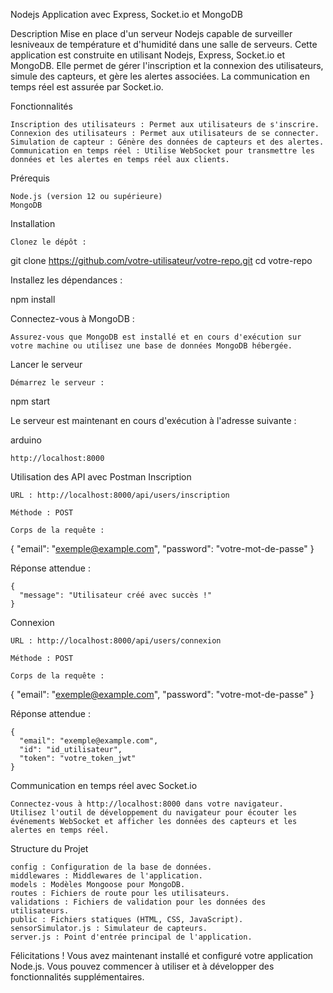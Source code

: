 Nodejs Application avec Express, Socket.io et MongoDB

Description
Mise en place d'un serveur Nodejs capable de surveiller lesniveaux de température et d'humidité dans une salle de serveurs. 
Cette application est construite en utilisant Nodejs, Express, Socket.io et MongoDB. Elle permet de gérer l'inscription et la connexion des utilisateurs, simule des capteurs, et gère les alertes associées. La communication en temps réel est assurée par Socket.io.

Fonctionnalités

    Inscription des utilisateurs : Permet aux utilisateurs de s'inscrire.
    Connexion des utilisateurs : Permet aux utilisateurs de se connecter.
    Simulation de capteur : Génère des données de capteurs et des alertes.
    Communication en temps réel : Utilise WebSocket pour transmettre les données et les alertes en temps réel aux clients.

Prérequis

    Node.js (version 12 ou supérieure)
    MongoDB

Installation

    Clonez le dépôt :

git clone https://github.com/votre-utilisateur/votre-repo.git
cd votre-repo

Installez les dépendances :


npm install

Connectez-vous à MongoDB :

    Assurez-vous que MongoDB est installé et en cours d'exécution sur votre machine ou utilisez une base de données MongoDB hébergée.

Lancer le serveur

    Démarrez le serveur :

npm start

Le serveur est maintenant en cours d'exécution à l'adresse suivante :

arduino

    http://localhost:8000

Utilisation des API avec Postman
Inscription

    URL : http://localhost:8000/api/users/inscription

    Méthode : POST

    Corps de la requête :

{
  "email": "exemple@example.com",
  "password": "votre-mot-de-passe"
}

Réponse attendue :

    {
      "message": "Utilisateur créé avec succès !"
    }

Connexion

    URL : http://localhost:8000/api/users/connexion

    Méthode : POST

    Corps de la requête :

{
  "email": "exemple@example.com",
  "password": "votre-mot-de-passe"
}

Réponse attendue :

    {
      "email": "exemple@example.com",
      "id": "id_utilisateur",
      "token": "votre_token_jwt"
    }

Communication en temps réel avec Socket.io

    Connectez-vous à http://localhost:8000 dans votre navigateur.
    Utilisez l'outil de développement du navigateur pour écouter les événements WebSocket et afficher les données des capteurs et les alertes en temps réel.

Structure du Projet

    config : Configuration de la base de données.
    middlewares : Middlewares de l'application.
    models : Modèles Mongoose pour MongoDB.
    routes : Fichiers de route pour les utilisateurs.
    validations : Fichiers de validation pour les données des utilisateurs.
    public : Fichiers statiques (HTML, CSS, JavaScript).
    sensorSimulator.js : Simulateur de capteurs.
    server.js : Point d'entrée principal de l'application.

Félicitations ! Vous avez maintenant installé et configuré votre application Node.js. Vous pouvez commencer à utiliser et à développer des fonctionnalités supplémentaires.

